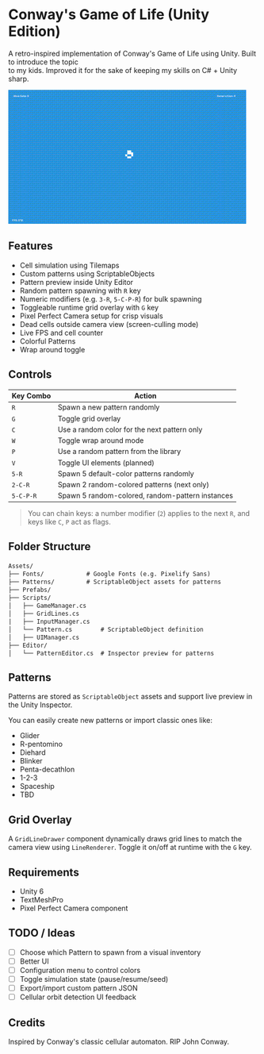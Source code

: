 # Conway's Game of Life (Unity Edition)

A retro-inspired implementation of Conway's Game of Life using Unity. Built to introduce the topic  
to my kids. Improved it for the sake of keeping my skills on C# + Unity sharp.

![Game of Life demo](Assets/Preview/game.gif)

## Features

- Cell simulation using Tilemaps  
- Custom patterns using ScriptableObjects  
- Pattern preview inside Unity Editor  
- Random pattern spawning with `R` key  
- Numeric modifiers (e.g. `3-R`, `5-C-P-R`) for bulk spawning  
- Toggleable runtime grid overlay with `G` key  
- Pixel Perfect Camera setup for crisp visuals  
- Dead cells outside camera view (screen-culling mode)  
- Live FPS and cell counter  
- Colorful Patterns  
- Wrap around toggle  

## Controls

| Key Combo       | Action                                                                 |
|----------------|------------------------------------------------------------------------|
| `R`            | Spawn a new pattern randomly                                           |
| `G`            | Toggle grid overlay                                                   |
| `C`            | Use a random color for the next pattern only                          |
| `W`            | Toggle wrap around mode                                               |
| `P`            | Use a random pattern from the library                                 |
| `V`            | Toggle UI elements (planned)                                          |
| `5-R`          | Spawn 5 default-color patterns randomly                               |
| `2-C-R`        | Spawn 2 random-colored patterns (next only)                           |
| `5-C-P-R`      | Spawn 5 random-colored, random-pattern instances                      |

> You can chain keys: a number modifier (`2`) applies to the next `R`, and keys like `C`, `P` act as flags.

## Folder Structure

```
Assets/
├── Fonts/            # Google Fonts (e.g. Pixelify Sans)
├── Patterns/         # ScriptableObject assets for patterns
├── Prefabs/
├── Scripts/
│   ├── GameManager.cs
│   ├── GridLines.cs
|   ├── InputManager.cs 
│   └── Pattern.cs        # ScriptableObject definition
│   ├── UIManager.cs
├── Editor/
│   └── PatternEditor.cs  # Inspector preview for patterns
```

## Patterns

Patterns are stored as `ScriptableObject` assets and support live preview in the Unity Inspector.

You can easily create new patterns or import classic ones like:
- Glider  
- R-pentomino  
- Diehard  
- Blinker  
- Penta-decathlon  
- 1-2-3
- Spaceship
- TBD

## Grid Overlay

A `GridLineDrawer` component dynamically draws grid lines to match the camera view using `LineRenderer`. Toggle it on/off at runtime with the `G` key.

## Requirements

- Unity 6  
- TextMeshPro  
- Pixel Perfect Camera component  

## TODO / Ideas

- [ ] Choose which Pattern to spawn from a visual inventory  
- [ ] Better UI  
- [ ] Configuration menu to control colors  
- [ ] Toggle simulation state (pause/resume/seed)  
- [ ] Export/import custom pattern JSON  
- [ ] Cellular orbit detection UI feedback  

## Credits

Inspired by Conway's classic cellular automaton. RIP John Conway.
